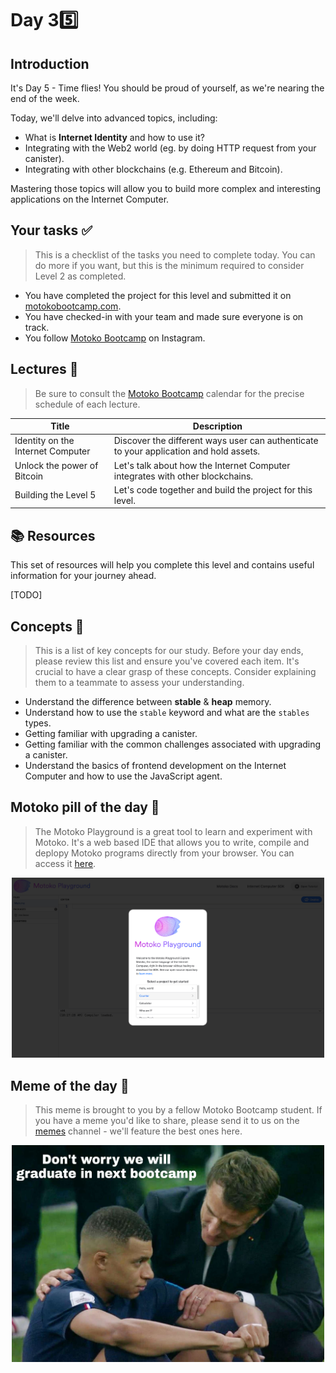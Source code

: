 # Day 3️5️⃣

## Introduction

It's Day 5 - Time flies! You should be proud of yourself, as we're nearing the end of the week.

Today, we'll delve into advanced topics, including:

- What is **Internet Identity** and how to use it?
- Integrating with the Web2 world (eg. by doing HTTP request from your canister).
- Integrating with other blockchains (e.g. Ethereum and Bitcoin).

Mastering those topics will allow you to build more complex and interesting applications on the Internet Computer.

## Your tasks ✅

> This is a checklist of the tasks you need to complete today. You can do more if you want, but this is the minimum required to consider Level 2 as completed.

- You have completed the project for this level and submitted it on [motokobootcamp.com](https://motokobootcamp.com/).
- You have checked-in with your team and made sure everyone is on track.
- You follow [Motoko Bootcamp](https://www.instagram.com/motokobootcamp/) on Instagram.

## Lectures 🍿

> Be sure to consult the [Motoko Bootcamp](https://calendar.google.com/calendar/u/0/embed?src=c_1a1c0c95f41c3d5729532726aaa57d96e991c5d3254b0f9e02fdf4d9babf4401@group.calendar.google.com) calendar for the precise schedule of each lecture.

| Title                                  | Description                                                                            |
| -------------------------------------- | -------------------------------------------------------------------------------------- |
| Identity on the Internet Computer </a> | Discover the different ways user can authenticate to your application and hold assets. |
| Unlock the power of Bitcoin            | Let's talk about how the Internet Computer integrates with other blockchains.          |
| Building the Level 5                   | Let's code together and build the project for this level.                              |

## 📚 Resources

This set of resources will help you complete this level and contains useful information for your journey ahead.

[TODO]

## Concepts 🧠

> This is a list of key concepts for our study. Before your day ends, please review this list and ensure you've covered each item. It's crucial to have a clear grasp of these concepts. Consider explaining them to a teammate to assess your understanding.

- Understand the difference between **stable** & **heap** memory.
- Understand how to use the `stable` keyword and what are the `stables `types.
- Getting familiar with upgrading a canister.
- Getting familiar with the common challenges associated with upgrading a canister.
- Understand the basics of frontend development on the Internet Computer and how to use the JavaScript agent.

## Motoko pill of the day 💊

> The Motoko Playground is a great tool to learn and experiment with Motoko. It's a web based IDE that allows you to write, compile and deplopy Motoko programs directly from your browser. You can access it [here](https://m7sm4-2iaaa-aaaab-qabra-cai.raw.ic0.app/).

<div style="text-align: center;">
    <img src="../../assets/level_4/guide/motoko_playground.png" style="width: 500px;" />
</div>

## Meme of the day 🙈

> This meme is brought to you by a fellow Motoko Bootcamp student. If you have a meme you'd like to share, please send it to us on the [memes](https://discord.gg/vwEC5RcKBv) channel - we'll feature the best ones here.

<div style="text-align: center;">
    <img src="../../assets/level_4/guide/meme_level_4.jpg" style="width: 500px;" />
</div>

